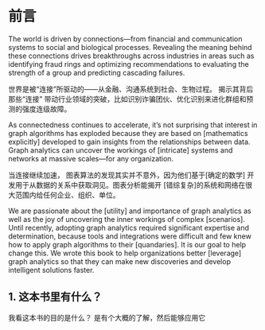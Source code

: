 # 前言

The world is driven by connections—from financial and communication systems to
social and biological processes. 
Revealing the meaning behind these connections
drives breakthroughs across industries in areas such as identifying fraud rings and
optimizing recommendations to evaluating the strength of a group and predicting
cascading failures.

世界是被“连接”所驱动的——从金融、沟通系统到社会、生物过程。
揭示其背后那些“连接” 带动行业领域的突破，比如识别诈骗团伙、优化识别来进化群组和预测的强度连级故障。

As connectedness continues to accelerate, it’s not surprising that interest in graph
algorithms has exploded because they are based on [mathematics explicitly] developed
to gain insights from the relationships between data. Graph analytics can uncover the
workings of [intricate] systems and networks at massive scales—for any organization.

当连接继续加速， 图表算法的发现其实并不意外，因为他们基于[确定的数学] 开发用于从数据的关系中获取洞见。图表分析能揭开 [错综复杂]的系统和网络在很大范围内给任何企业、组织、单位。

We are passionate about the [utility] and importance of graph analytics as well as the
joy of uncovering the inner workings of complex [scenarios]. Until recently, adopting
graph analytics required significant expertise and determination, because tools and
integrations were difficult and few knew how to apply graph algorithms to their
[quandaries]. It is our goal to help change this. We wrote this book to help organizations
better [leverage] graph analytics so that they can make new discoveries and
develop intelligent solutions faster.




## 1. 这本书里有什么？

我看这本书的目的是什么？
是有个大概的了解，然后能够应用它

